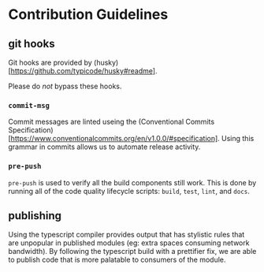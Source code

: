 # Contribution Guidelines

## git hooks

Git hooks are provided by (husky)[https://github.com/typicode/husky#readme].

Please do _not_ bypass these hooks.

### `commit-msg`

Commit messages are linted useing the (Conventional Commits Specification)[https://www.conventionalcommits.org/en/v1.0.0/#specification]. Using this grammar in commits
allows us to automate release activity.

### `pre-push`

`pre-push` is used to verify all the build components still work. This is done
by running all of the code quality lifecycle scripts: `build`, `test`, `lint`,
and `docs`.

## publishing

Using the typescript compiler provides output that has stylistic rules that are
unpopular in published modules (eg: extra spaces consuming network bandwidth).
By following the typescript build with a prettifier fix, we are able to publish
code that is more palatable to consumers of the module.
